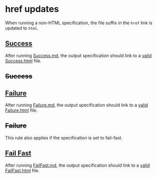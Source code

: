 # href updates

When running a non-HTML specification, the file suffix in the `href` link is updated to `html`.

## [Success](-)
 
After running [Success.md](- "#result=simulateRun(#TEXT)"), the output specification should link to a [valid](- "c:assertTrue=#result.isOutputGeneratedBoolean")
 [Success.html](- "?=#result.elementUrl") file.

## ~~Success~~

## [Failure](-)
 
After running [Failure.md](- "#result=simulateRun(#TEXT)"), the output specification should link to a [valid](- "c:assertTrue=#result.isOutputGeneratedBoolean")
 [Failure.html](- "?=#result.elementUrl") file.

## ~~Failure~~

This rule also applies if the specification is set to fail-fast.

## [Fail Fast](-)
 
After running [FailFast.md](- "#result=simulateRun(#TEXT)"), the output specification should link to a [valid](- "c:assertTrue=#result.isOutputGeneratedBoolean")
[FailFast.html](- "?=#result.elementUrl") file.
